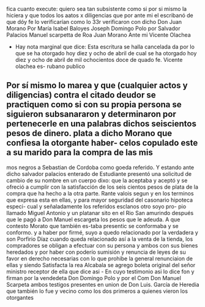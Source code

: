 fica cuanto execute: quiero sea tan subsistente como si
por si mismo la hiciera y que todos los aatos x diligencias que
por ante mi el escribanó de que dóy fe lo verificarían como lo
33r verificaron con dicho Don Juan Morano
Por María Isabel Baloyes Joseph Domingo Polo
por Salvador Palacios Manuel scarpetta de Roa
Juan Morano
Ante mi Vicente Olachea
* Hay nota marginal que dice: Esta escritura se halla cancelada
da por lo que se ha otorgado hoy diez y ocho de abril de
cual se ha otorgado hoy diez y ocho de abril de
mil ochocientos doce de quado fe. Vicente olachea es- 
rubano publico

Por sí mismo lo marea y que (cualquier actos y diligencias) contra el citado deudor se practiquen como si con su propia persona se siguieron subsanararon y determinaron por pertenecerle en una palabras dichos seiscientos pesos de dinero.
plata a dicho Morano que confiesa la otorgante haber- 
celos copulado este a su marido para la compra de las mis 
- 
mos negros a Sebastian de Cordoba como goeda referido. 
Y estando ante dicho salvador palacios enterado de
Estudiante presentó una solicitud de cambio de su nombre en un cuerpo dixo: que la aceptaba y aceptó y se ofreció a cumplir con la satisfacción de los seis cientos pesos de plata de la compra que ha hecho a la otra parte.
Rante valois segun y en los terminos que expresa esta en ellas, y para mayor seguridad del casonario hipoteca especi- cual y señaladamente los referidos esclanos otro soyo pro- pio llamado Miguel Antonio y un platanar sito en el Rio San
amurindo después que le pagó a Don Manuel escargeta los pesos que le adeuda. A que contesto Morato que también es-taba presentic se conformaba y se conformo. y a haber por firmé, suyo a quedo relacionado por la verdadera y son
Porfirio Díaz cuando queda relacionado así a la venta de la tienda, los compradores se obligan a efectuar con su persona y ambos con sus bienes heredados y por haber con poderío sumisión y renuncia de leyes de su favor en derecho necesarias con lo que prohibe
la general renunciaion de ellas y siendo Satisfacta la rea Alcabala se agrego boleta original del señor ministro receptor de ella que dice asi - En cuyo testimonio asi lo dice fon y firman por la vendedeta Don Domingo Polo y por el Com
Don Manuel Scarpeta ambos testigos presentes en union de Don Luis. García de Heredia que también lo fue y vecino como los dos primeros a quienes vieron los otorgantes